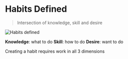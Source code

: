 # Habits Defined

> Intersection of knowledge, skill and desire

![Habits defined](/assets/images/seven-habits/habits-defined.png)

**Knowledge**: what to do
**Skill**: how to do
**Desire**: want to do

Creating a habit requires work in all 3 dimensions
